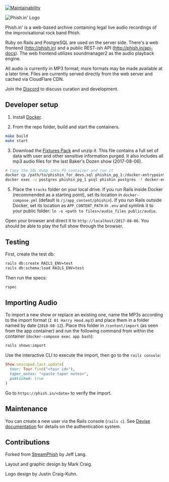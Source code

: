[![Maintainability](https://api.codeclimate.com/v1/badges/fe9b48d7b87315f38be9/maintainability)](https://codeclimate.com/github/jcraigk/phishin/maintainability)

![Phish.in' Logo](https://i.imgur.com/Zmj586L.jpg)

Phish.in' is a web-based archive containing legal live audio recordings of the improvisational rock band Phish.

Ruby on Rails and PostgreSQL are used on the server side.  There's a web frontend (http://phish.in) and a public REST-ish API (http://phish.in/api-docs).  The web frontend utilizes soundmanager2 as the audio playback engine.

All audio is currently in MP3 format; more formats may be made available at a later time.  Files are currently served directly from the web server and cached via CloudFlare CDN.

Join the [Discord](https://discord.gg/KZWFsNN) to discuss curation and development.

## Developer setup

1. Install [Docker](https://www.docker.com/).

2. From the repo folder, build and start the containers.

```bash
make build
make start
```

3. Download the [Fixtures Pack](https://www.dropbox.com/s/qgxbpa5uzsvlok6/PhishinDevFixtures.zip?dl=1) and unzip it.  This file contains a full set of data with user and other sensitive information purged.  It also includes all mp3 audio files for the last Baker's Dozen show (2017-08-06).

```bash
# Copy the SQL dump into PG container and run it
docker cp /path/to/phishin_for_devs.sql phishin_pg_1:/docker-entrypoint-initdb.d/dump.sql
docker exec -u postgres phishin_pg_1 psql phishin postgres -f docker-entrypoint-initdb.d/dump.sql
```

5. Place the `tracks` folder on your local drive.  If you run Rails inside Docker (recommended as a starting point), set its location in `docker-compose.yml` (default is `/j/app_content/phishin`). If you run Rails outside Docker, set its location as `APP_CONTENT_PATH` in `.env` and symlink it to your public folder: `ln -s <path to files>/audio_files public/audio`.

Open your browser and direct it to `http://localhost/2017-08-06`.  You should be able to play the full show through the browser.

## Testing

First, create the test db:

```bash
rails db:create RAILS_ENV=test
rails db:schema:load RAILS_ENV=test
```

Then run the specs:

```bash
rspec
```

## Importing Audio

To import a new show or replace an existing one, name the MP3s according to the import format (`I 01 Harry Hood.mp3`) and place them in a folder named by date (`2018-08-12`).  Place this folder in `/content/import` (as seen from the app container) and run the following command from within the container (`docker-compose exec app bash`):

```bash
rails shows:import
```

Use the interactive CLI to execute the import, then go to the `rails console`:

```ruby
Show.unscoped.last.update(
  tour: Tour.find("<tour id>"),
  taper_notes: "<paste taper notes>",
  published: true
)
```

Go to `https://phish.in/<date>` to verify the import.

## Maintenance

You can create a new user via the Rails console (`rails c`).  See [Devise documentation](https://github.com/plataformatec/devise) for details on the authentication system.

## Contributions

Forked from [StreamPhish](https://github.com/jeffplang/streamphish/) by Jeff Lang.

Layout and graphic design by Mark Craig.

Logo design by Justin Craig-Kuhn.
